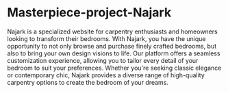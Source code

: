 # Masterpiece-project-Najark
Najark is a specialized website for carpentry enthusiasts and homeowners looking to transform their bedrooms. With Najark, you have the unique opportunity to not only browse and purchase finely crafted bedrooms, but also to bring your own design visions to life. Our platform offers a seamless customization experience, allowing you to tailor every detail of your bedroom to suit your preferences. Whether you're seeking classic elegance or contemporary chic, Najark provides a diverse range of high-quality carpentry options to create the bedroom of your dreams.
